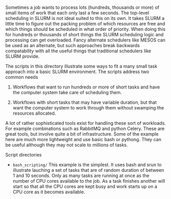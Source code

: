 Sometimes a job wants to process lots (hundreds, thousands or more) of small items of work that each only last a few seconds. The top-level
scheduling in SLURM is not ideal suited to this on its own. It takes SLURM a little time to figure out the 
packing problem of which resources are free and which things should be scheduled in what order of priority. When doing 
this for hundreds or thousands of short things the SLURM scheduling logic and processing can get overloaded.
Fancy alternate schedulers like MESOS can be used as an alternate, but such approaches break backwards compatability
with all the useful things that traditional schedulers like SLURM provide. 

The scripts in this directory illustrate some ways to fit a many small task approach into a basic SLURM environment. The 
scripts address two common needs

1. Workflows that want to run hundreds or more of short tasks and have the computer system take care of scheduling them.

2. Workflows with short tasks that may have variable duration, but that want the computer system to work through them 
without swamping the resources allocated.

A lot of rather sophisticated tools exist for handling these sort of workloads. For example combinations such as 
RabbitMQ and python Celery. These are great tools, but involve quite a bit of infrastructure. Some of the example here
are much more lightweight and use basic bash or pythong. They can be useful although they may not scale to millions of
tasks. 

Script directories

* `bash_scripting/`
    This example is the simplest. It uses bash and srun to illustrate lauching a set
     of tasks that are of random duration of between 1 and 10 seconds. Only as many tasks are running 
    at once as the number of CPU cores available to the job. As a task finishes another will start so that
   all the CPU cores are kept busy and work starts up on a CPU core as it becomes available. 

